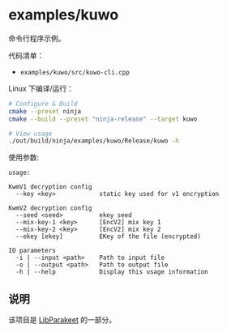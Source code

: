 # examples/kuwo

命令行程序示例。

代码清单：

* `examples/kuwo/src/kuwo-cli.cpp`

Linux 下编译/运行：

```bash
# Configure & Build
cmake --preset ninja
cmake --build --preset "ninja-release" --target kuwo

# View usage
./out/build/ninja/examples/kuwo/Release/kuwo -h
```

使用参数:

```text
usage: 

KwmV1 decryption config
  --key <key>            static key used for v1 encryption

KwmV2 decryption config
  --seed <seed>          ekey seed
  --mix-key-1 <key>      [EncV2] mix key 1
  --mix-key-2 <key>      [EncV2] mix key 2
  --ekey [ekey]          EKey of the file (encrypted)

IO parameters
  -i | --input <path>    Path to input file
  -o | --output <path>   Path to output file
  -h | --help            Display this usage information
```

## 说明

该项目是 [LibParakeet][main_project] 的一部分。

[main_project]: https://github.com/parakeet-rs/libparakeet
